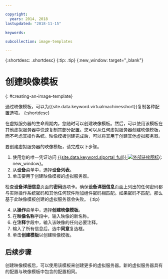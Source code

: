 ```yaml
---

copyright:
  years: 2014, 2018
lastupdated: "2018-11-15"

keywords:

subcollection: image-templates

---
```


{:shortdesc: .shortdesc}
{:tip: .tip}
{:new_window: target="_blank"}


# 创建映像模板
{: #creating-an-image-template}

通过映像模板，可以为{{site.data.keyword.virtualmachinesshort}}复制各种配置选项。
{:shortdesc}

在虚拟服务器的生命周期内，您随时可以创建映像模板。然后，可以使用该模板在其他虚拟服务器中快速复制其部分配置。您可以从任何虚拟服务器创建映像模板，而不考虑其操作系统。映像模板创建完成后，可以将其用于创建其他虚拟服务器。

要创建虚拟服务器的映像模板，请完成以下步骤。

1. 使用您的唯一凭证访问 [{{site.data.keyword.slportal_full}} ![外部链接图标](../../icons/launch-glyph.svg "外部链接图标")](https://control.softlayer.com/){: new_window}。
2. 从**设备**菜单中，选择**设备列表**。
3. 单击要用于创建映像模板的虚拟服务器。

  检查**设备详细信息**页面的**密码**选项卡。确保**设备详细信息**页面上列出的任何密码都与实际操作系统密码和其他任何软件附加组件密码相匹配。如果密码不匹配，那么基于此映像模板创建的虚拟服务器会失败。
  {:tip}

4. 从**操作**菜单中，选择**创建映像模板**。
5. 在**映像名称**字段中，输入映像的新名称。
6. 在**注释**字段中，输入该映像的任何必要注释。
7. 输入了所有信息后，选中**同意**复选框。
8. 单击**创建模板**以创建映像模板。

## 后续步骤

创建映像模板后，可以使用该模板来创建更多的虚拟服务器。新的虚拟服务器具有的配置与映像模板中包含的配置相同。
